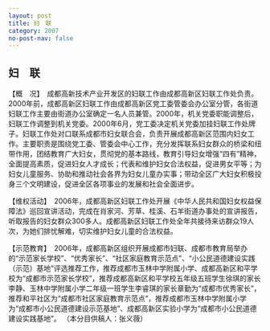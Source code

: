 ```yaml
---
layout: post
title: 妇　联
category: 2007
no-post-nav: false
---
```


## 妇　联

【概　况】　成都高新技术产业开发区的妇联工作由成都高新区妇联工作处负责。2000年前，成都高新区妇联工作由成都高新区党工委管委会办公室分管，各街道妇联工作主要由街道办公室确定一名人员兼管。2000年，机关党委职能调整后，妇联工作调整到机关党委。2000年6月，党工委决定机关党委加挂妇联工作处牌子。妇联工作处对口联系成都市妇女联合会，负责开展成都高新区范围内妇女工作。主要职责是围绕党工委、管委会中心工作，充分发挥联系妇女群众的桥梁和纽带作用，团结教育广大妇女，贯彻党的基本路线，教育引导妇女增强“四有”精神，全面提高素质，促进妇女人才成长；代表和维护妇女合法权益，促进男女平等；为妇女儿童服务、协助和推动社会各界为妇女儿童办实事；带动全区广大妇女积极投身三个文明建设，促进全区各项事业的发展和社会全面进步。

【维权活动】　2006年，成都高新区妇联工作处开展《中华人民共和国妇女权益保障法》巡回宣讲活动，完成在肖家河、芳草、桂溪、石羊街道办事处的宣讲报告，听取报告的妇女群众300多人。成都高新区妇联工作处全年共接待来访群众19人次，为她们排忧解难，切实维护妇女儿童的合法权益。

【示范教育】　2006年，成都高新区组织开展成都市妇联、成都市教育局举办的“示范家长学校”、“优秀家长”、“社区家庭教育示范点”、“小公民道德建设实践（示范）基地”评选推荐工作，推荐成都市玉林中学附属小学、成都高新区和平学校为“成都市示范家长学校”，推荐成都高新区和平学校五年级五班学生徐琪的家长李静、玉林中学附属小学二年级一班学生李睿琪的家长章勤为“成都市优秀家长”，推荐和平社区为“成都市社区家庭教育示范点”，推荐成都市玉林中学附属小学为“成都市小公民道德建设示范基地”、成都高新区实验小学为“成都市小公民道德建设实践基地”。
（本分目供稿人：张义薇）
